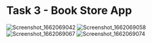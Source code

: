 # Task 3 - Book Store App

![Screenshot_1662069042](https://user-images.githubusercontent.com/81244287/188034079-aabbe56a-12ec-4b35-bddd-e8175c0d05d5.png)
![Screenshot_1662069058](https://user-images.githubusercontent.com/81244287/188034083-3a58a88f-3ce1-4c27-88ae-c88dbd952f29.png)
![Screenshot_1662069067](https://user-images.githubusercontent.com/81244287/188034088-49470b76-a098-4e87-864f-14957ae79402.png)
![Screenshot_1662069074](https://user-images.githubusercontent.com/81244287/188034096-fa4671a6-85d3-4e63-925a-9d771de2ca43.png)
